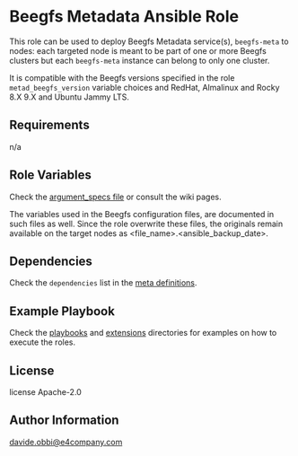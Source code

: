 Beegfs Metadata Ansible Role
=========

This role can be used to deploy Beegfs Metadata service(s), `beegfs-meta` to nodes: each targeted node is meant to be part of one or more Beegfs clusters but each `beegfs-meta` instance can belong to only one cluster.

It is compatible with the Beegfs versions specified in the role `metad_beegfs_version` variable choices and RedHat, Almalinux and Rocky 8.X 9.X and Ubuntu Jammy LTS.

Requirements
------------

n/a

Role Variables
--------------

Check the [argument_specs file](meta/argument_specs.yml) or consult the wiki pages.

The variables used in the Beegfs configuration files, are documented in such files as well. Since the role overwrite these files, the originals remain available on the target nodes as <file_name>.<ansible_backup_date>.

Dependencies
------------

Check the `dependencies` list in the [meta definitions](meta/main.yml).

Example Playbook
----------------

Check the [playbooks](../../playbooks/) and [extensions](../../extensions/molecule/) directories for examples on how to execute the roles.

License
-------

license Apache-2.0

Author Information
------------------

<davide.obbi@e4company.com>
